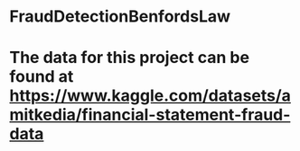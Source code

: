 # FraudDetectionBenfordsLaw

# The data for this project can be found at https://www.kaggle.com/datasets/amitkedia/financial-statement-fraud-data
